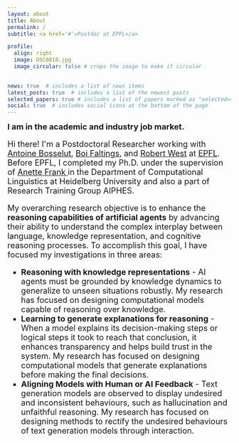 ```yaml
---
layout: about
title: About
permalink: /
subtitle: <a href='#'>Postdoc at EPFL</a>

profile:
  align: right
  image: DSC0818.jpg
  image_circular: false # crops the image to make it circular
  

news: true  # includes a list of news items
latest_posts: true  # includes a list of the newest posts
selected_papers: true # includes a list of papers marked as "selected={true}"
social: true  # includes social icons at the bottom of the page
---
```


<font size="4">
<b>I am in the academic and industry job market. </b> <br />



Hi there! I'm a Postdoctoral Researcher working with 
                          <a href="https://people.epfl.ch/antoine.bosselut" target="_blank">Antoine Bosselut</a>,
                          <a href="https://people.epfl.ch/boi.faltings" target="_blank">Boi Faltings</a>, and 
                          <a href="https://people.epfl.ch/robert.west" target="_blank">Robert West</a> 
                                <!--<a href="https://lia.epfl.ch/" target="_blank">LIA lab</a>,  
                                <a href="https://dlab.epfl.ch/" target="_blank">dLab</a>, and 
                                <a href="https://nlp.epfl.ch/" target="_blank">NLP</a> --> at
                          <a href="https://www.epfl.ch/" target="_blank">EPFL</a>. Before EPFL, I completed my Ph.D. under the supervision of 
                          <a href="http://www.cl.uni-heidelberg.de/~frank/" target="_blank"> Anette Frank </a> in the Department of Computational Linguistics at Heidelberg University and also a part of Research Training Group AIPHES. <br />

<!--The core of my research lies at the convergence of Linguistics, Cognitive Science, and AI. Currently, my research focuses on (controllable) text generation, commonsense reasoning, and unsupervised learning.

The research topics that I focus on are as follows: <br />

<ul>
  <li><b> Neuro-Symbolic Reasoning </b>: I'm interested in improving the ability of existing AI systems to think logically by developing techniques for integrating structured knowledge into AI systems.  <br /></li>
  <li><b> Interactive methods </b>: I'm interested in building interactive methods that make human interaction with AI more intuitive. <br /></li>
  <li><b> Commonsense Reasoning </b>: I'm interested in constructing data and models that leverage commonsense knowledge derived from language and graphical representations to facilitate commonsense reasoning and its practical applications. <br /></li>
</ul> 

Finally, my long-term research objective is to imbue machines with human-like communication abilities and commonsense knowledge and reasoning capabilities. Build AI systems that can do complex interplay between language, knowledge representation, and cognitive reasoning processes.-->

My overarching research objective is to enhance the <b>reasoning capabilities of artificial agents</b> by advancing their ability to understand the complex interplay between language, knowledge representation, and cognitive reasoning processes. To accomplish this goal, I have focused my investigations in three areas:

<ul>
<li><b>Reasoning with knowledge representations</b> - AI agents must be grounded by knowledge dynamics to generalize to unseen situations robustly. My research has focused on designing computational models capable of reasoning over knowledge. <br /></li>
<li><b>Learning to generate explanations for reasoning</b> - When a model explains its decision-making steps or logical steps it took to reach that conclusion, it enhances transparency and helps build trust in the system. My research has focused on designing computational models that generate explanations before making the final decisions.<br /></li>
<li><b>Aligning Models with Human or AI Feedback</b> - Text generation models are observed to display undesired and inconsistent behaviours, such as hallucination and unfaithful reasoning. My research has focused on designing methods to rectify the undesired behaviours of text generation models through interaction.<br /></li>
</ul>                      


                                    
